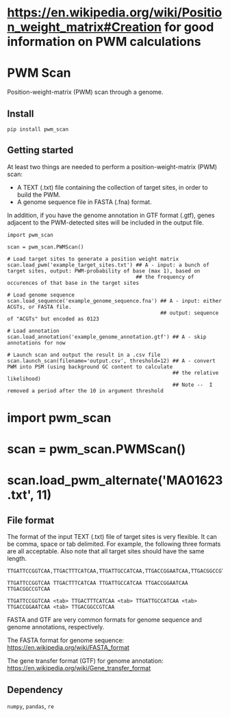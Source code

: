 # https://en.wikipedia.org/wiki/Position_weight_matrix#Creation for good information on PWM calculations

# PWM Scan
Position-weight-matrix (PWM) scan through a genome.

## Install

```
pip install pwm_scan
```

## Getting started

At least two things are needed to perform a position-weight-matrix (PWM) scan:

- A TEXT (.txt) file containing the collection of target sites, in order to build the PWM.
- A genome sequence file in FASTA (.fna) format.

In addition, if you have the genome annotation in GTF format (.gtf), genes adjacent to the PWM-detected sites will be included in the output file.

```
import pwm_scan

scan = pwm_scan.PWMScan()

# Load target sites to generate a position weight matrix
scan.load_pwm('example_target_sites.txt') ## A - input: a bunch of target sites, output: PWM-probability of base (max 1), based on 
                                          ## the frequency of occurences of that base in the target sites

# Load genome sequence
scan.load_sequence('example_genome_sequence.fna') ## A - input: either ACGTs, or FASTA file. 
                                                  ## output: sequence of "ACGTs" but encoded as 0123

# Load annotation
scan.load_annotation('example_genome_annotation.gtf') ## A - skip annotations for now

# Launch scan and output the result in a .csv file
scan.launch_scan(filename='output.csv', threshold=12) ## A - convert PWM into PSM (using background GC content to calculate
                                                      ## the relative likelihood)
                                                      ## Note --  I removed a period after the 10 in argument threshold
```

# import pwm_scan
# scan = pwm_scan.PWMScan()
# scan.load_pwm_alternate('MA01623.txt', 11)

## File format

The format of the input TEXT (.txt) file of target sites is very flexible. It can be comma, space or tab delimited. For example, the following three formats are all acceptable. Also note that all target sites should have the same length.

```
TTGATTCCGGTCAA,TTGACTTTCATCAA,TTGATTGCCATCAA,TTGACCGGAATCAA,TTGACGGCCGTCAA
```

```
TTGATTCCGGTCAA TTGACTTTCATCAA TTGATTGCCATCAA TTGACCGGAATCAA TTGACGGCCGTCAA
```

```
TTGATTCCGGTCAA <tab> TTGACTTTCATCAA <tab> TTGATTGCCATCAA <tab> TTGACCGGAATCAA <tab> TTGACGGCCGTCAA
```

FASTA and GTF are very common formats for genome sequence and genome annotations, respectively.

The FASTA format for genome sequence: <https://en.wikipedia.org/wiki/FASTA_format>

The gene transfer format (GTF) for genome annotation: <https://en.wikipedia.org/wiki/Gene_transfer_format>

## Dependency

`numpy`, `pandas`, `re`

